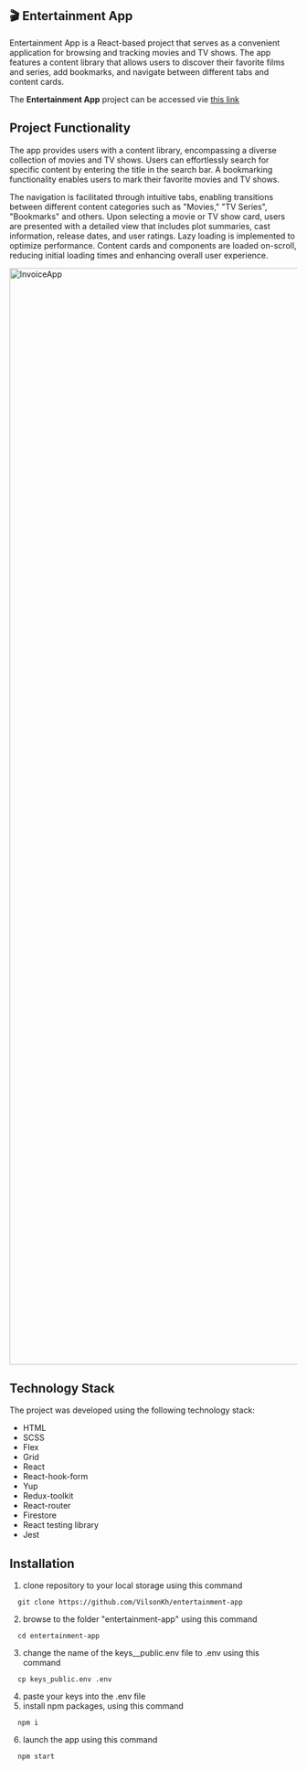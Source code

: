 ## 🎬 Entertainment App

Entertainment App is a React-based project that serves as a convenient application for browsing and tracking movies and TV shows. The app features a content library that allows users to discover their favorite films and series, add bookmarks, and navigate between different tabs and content cards.

The **Entertainment App** project can be accessed vie [this link]()

## Project Functionality

The app provides users with a content library, encompassing a diverse collection of movies and TV shows. Users can effortlessly search for specific content by entering the title in the search bar. A bookmarking functionality enables users to mark their favorite movies and TV shows.

The navigation is facilitated through intuitive tabs, enabling transitions between different content categories such as "Movies," "TV Series", "Bookmarks" and others. Upon selecting a movie or TV show card, users are presented with a detailed view that includes plot summaries, cast information, release dates, and user ratings. Lazy loading is implemented to optimize performance. Content cards and components are loaded on-scroll, reducing initial loading times and enhancing overall user experience.

<img width="1920" alt="InvoiceApp" src="https://github.com/VilsonKh/VilsonKh/blob/main/entertainment-app.gif">

## Technology Stack

The project was developed using the following technology stack:

-   HTML
-   SCSS
-   Flex
-   Grid
-   React
-   React-hook-form
-   Yup
-   Redux-toolkit
-   React-router
-   Firestore
-   React testing library
-   Jest

## Installation

1. clone repository to your local storage using this command

```
  git clone https://github.com/VilsonKh/entertainment-app
```

2. browse to the folder "entertainment-app" using this command

```
  cd entertainment-app
```

3. change the name of the keys\_\_public.env file to .env using this command

```
  cp keys_public.env .env
```

4. paste your keys into the .env file
5. install npm packages, using this command

```
  npm i
```

6. launch the app using this command

```
  npm start
```
